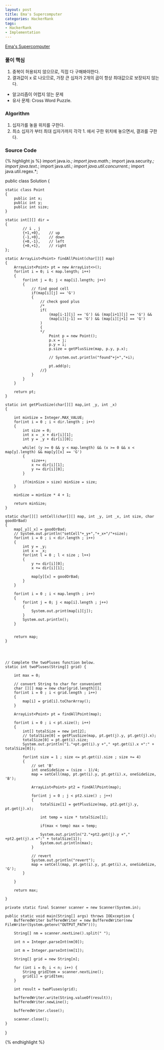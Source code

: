 ```yaml
---
layout: post
title: Ema's Supercomputer
categories: HackerRank
tags:
- HackerRank
- Implementation
---
```


[Ema's Supercomputer](https://www.hackerrank.com/challenges/two-pluses/problem)

### 풀이 핵심
1. 중복이 허용되지 않으므로, 직접 다 구해봐야한다.
2. 결과값이 x 로 나오므로, 가장 큰 십자가 2개의 곱이 항상 최대값으로 보장되지 않는다.
* 알고리즘이 어렵지 않는 문제
* 유사 문제: Cross Word Puzzle.

### Algorithm
1. 십자가를 놓을 위치를 구한다.
2. 최소 십자가 부터 최대 십자가까지 각각 1. 에서 구한 위치에 놓으면서, 결과를 구한다.

### Source Code
{% highlight js %}
import java.io.*;
import java.math.*;
import java.security.*;
import java.text.*;
import java.util.*;
import java.util.concurrent.*;
import java.util.regex.*;

public class Solution {

    static class Point
    {
        public int x;
        public int y;
        public int size;
    }
    
    static int[][] dir =
    {
            // i , j
            {+1,+0},    // up
            {-1,+0},    // down
            {+0,-1},    // left
            {+0,+1},    // right
    };
    
    static ArrayList<Point> findAllPoint(char[][] map)
    {
        ArrayList<Point> pt = new ArrayList<>();
        for(int i = 0; i < map.length; i++)
        {
            for(int j = 0; j < map[i].length; j++)
            {
                // find good cell
                if(map[i][j] == 'G')
                {
                    // check good plus
                    /*
                    if( 
                        (map[i-1][j] == 'G') && (map[i+1][j] == 'G') && 
                        (map[i][j-1] == 'G') && (map[i][j+1] == 'G')
                    )
                    {
                    */
                        Point p = new Point();
                        p.x = j;
                        p.y = i;
                        p.size = getPlusSize(map, p.y, p.x);
                        
                        // System.out.println("found"+j+","+i);
                        
                        pt.add(p);
                    //}
                }
            }
        }
        
        return pt;
    }
    
    static int getPlusSize(char[][] map,int _y, int _x)
    {        
        
        int minSize = Integer.MAX_VALUE;
        for(int i = 0 ; i < dir.length ; i++)
        {
            int size = 0;
            int x = _x + dir[i][1];
            int y = _y + dir[i][0];
            
            while( (y >= 0 && y < map.length) && (x >= 0 && x < map[y].length) && map[y][x] == 'G')
            {
                size++;
                x += dir[i][1]; 
                y += dir[i][0];
            }            
            
            if(minSize > size) minSize = size;
        }
        
        minSize = minSize * 4 + 1;
        
        return minSize;
    }
    
    static char[][] setCell(char[][] map, int _y, int _x, int size, char goodOrBad)
    {
        map[_y][_x] = goodOrBad;
        // System.out.println("setCell"+_y+","+_x+"/"+size);
        for(int i = 0 ; i < dir.length ; i++)
        {
            int y = _y;
            int x = _x;
            for(int l = 0 ; l < size ; l++)
            {
                y += dir[i][0];
                x += dir[i][1];
                        
                map[y][x] = goodOrBad;
            }
        }
        
        for(int i = 0 ; i < map.length ; i++)
        {
            for(int j = 0; j < map[i].length ; j++)
            {
                System.out.print(map[i][j]);
            }
            System.out.println();
        }
        
        
        return map;
    }
    
    
    
    
    // Complete the twoPluses function below.
    static int twoPluses(String[] grid) {
        
        int max = 0;
        
        // convert String to char for convenient
        char [][] map = new char[grid.length][];
        for(int i = 0 ; i < grid.length ; i++)
        {
            map[i] = grid[i].toCharArray();
        }        

        ArrayList<Point> pt = findAllPoint(map);
        
        for(int i = 0 ; i < pt.size(); i++)
        {
            int[] totalSize = new int[2];
            // totalSize[0] = getPlusSize(map, pt.get(j).y, pt.get(j).x);
            totalSize[0] = pt.get(i).size;
            System.out.println("1."+pt.get(i).y +"," +pt.get(i).x +":" + totalSize[0]);
                        
            for(int size = 1 ; size <= pt.get(i).size ; size += 4)
            {
                // set 'B'
                int oneSideSize = (size - 1)/4;
                map = setCell(map, pt.get(i).y, pt.get(i).x, oneSideSize, 'B');

                ArrayList<Point> pt2 = findAllPoint(map);

                for(int j = 0 ; j < pt2.size() ; j++)
                {
                    totalSize[1] = getPlusSize(map, pt2.get(j).y, pt.get(j).x);

                    int temp = size * totalSize[1];

                    if(max < temp) max = temp;

                    System.out.println("2."+pt2.get(j).y +"," +pt2.get(j).x +":" + totalSize[1]);
                    System.out.println(max);
                }

                // revert
                System.out.println("revert");
                map = setCell(map, pt.get(i).y, pt.get(i).x, oneSideSize, 'G');
            }
            
        }
        
        return max;

    }

    private static final Scanner scanner = new Scanner(System.in);

    public static void main(String[] args) throws IOException {
        BufferedWriter bufferedWriter = new BufferedWriter(new FileWriter(System.getenv("OUTPUT_PATH")));

        String[] nm = scanner.nextLine().split(" ");

        int n = Integer.parseInt(nm[0]);

        int m = Integer.parseInt(nm[1]);

        String[] grid = new String[n];

        for (int i = 0; i < n; i++) {
            String gridItem = scanner.nextLine();
            grid[i] = gridItem;
        }

        int result = twoPluses(grid);

        bufferedWriter.write(String.valueOf(result));
        bufferedWriter.newLine();

        bufferedWriter.close();

        scanner.close();
    }
}

{% endhighlight %}
